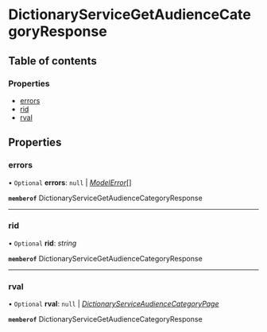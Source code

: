 # DictionaryServiceGetAudienceCategoryResponse


## Table of contents

### Properties

- [errors](dictionaryservicegetaudiencecategoryresponse.md#errors)
- [rid](dictionaryservicegetaudiencecategoryresponse.md#rid)
- [rval](dictionaryservicegetaudiencecategoryresponse.md#rval)

## Properties

### errors

• `Optional` **errors**: ``null`` \| [*ModelError*](modelerror.md)[]

**`memberof`** DictionaryServiceGetAudienceCategoryResponse

___

### rid

• `Optional` **rid**: *string*

**`memberof`** DictionaryServiceGetAudienceCategoryResponse

___

### rval

• `Optional` **rval**: ``null`` \| [*DictionaryServiceAudienceCategoryPage*](dictionaryserviceaudiencecategorypage.md)

**`memberof`** DictionaryServiceGetAudienceCategoryResponse
